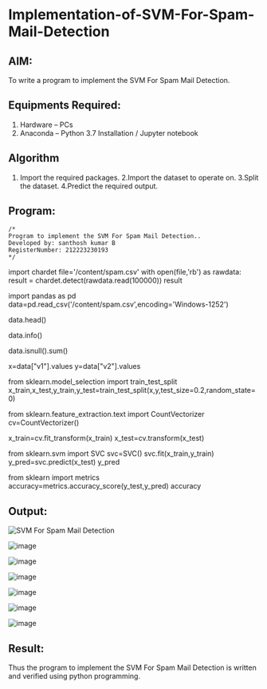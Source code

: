 # Implementation-of-SVM-For-Spam-Mail-Detection

## AIM:
To write a program to implement the SVM For Spam Mail Detection.

## Equipments Required:
1. Hardware – PCs
2. Anaconda – Python 3.7 Installation / Jupyter notebook

## Algorithm
1. Import the required packages.
2.Import the dataset to operate on.
3.Split the dataset.
4.Predict the required output.
   

## Program:
```
/*
Program to implement the SVM For Spam Mail Detection..
Developed by: santhosh kumar B
RegisterNumber: 212223230193 
*/
```
import chardet
file='/content/spam.csv'
with open(file,'rb') as rawdata:
  result = chardet.detect(rawdata.read(100000))
result


import pandas as pd
data=pd.read_csv('/content/spam.csv',encoding='Windows-1252')

data.head()

data.info()

data.isnull().sum()

x=data["v1"].values
y=data["v2"].values

from sklearn.model_selection import train_test_split
x_train,x_test,y_train,y_test=train_test_split(x,y,test_size=0.2,random_state=0)

from sklearn.feature_extraction.text import CountVectorizer
cv=CountVectorizer()

x_train=cv.fit_transform(x_train)
x_test=cv.transform(x_test)

from sklearn.svm import SVC
svc=SVC()
svc.fit(x_train,y_train)
y_pred=svc.predict(x_test)
y_pred

from sklearn import metrics
accuracy=metrics.accuracy_score(y_test,y_pred)
accuracy

## Output:
![SVM For Spam Mail Detection](sam.png)

![image](https://github.com/Santhoshstudent/Implementation-of-SVM-For-Spam-Mail-Detection/assets/145446853/2c96e209-e2b3-4c0f-8eea-c8e05e8420e2)

![image](https://github.com/Santhoshstudent/Implementation-of-SVM-For-Spam-Mail-Detection/assets/145446853/0e97fcd6-968b-46ef-9be4-03f1ce1e8679)

![image](https://github.com/Santhoshstudent/Implementation-of-SVM-For-Spam-Mail-Detection/assets/145446853/95b01329-6f39-4a7a-b6e2-8fb683575320)

![image](https://github.com/Santhoshstudent/Implementation-of-SVM-For-Spam-Mail-Detection/assets/145446853/fe84021e-d8d2-44e9-a0e9-876466727cd9)

![image](https://github.com/Santhoshstudent/Implementation-of-SVM-For-Spam-Mail-Detection/assets/145446853/84b9a555-328e-49a6-b1c6-a59c44ae0e51)

![image](https://github.com/Santhoshstudent/Implementation-of-SVM-For-Spam-Mail-Detection/assets/145446853/2babbfb3-1dde-40ba-882a-41bee5668774)








## Result:
Thus the program to implement the SVM For Spam Mail Detection is written and verified using python programming.
